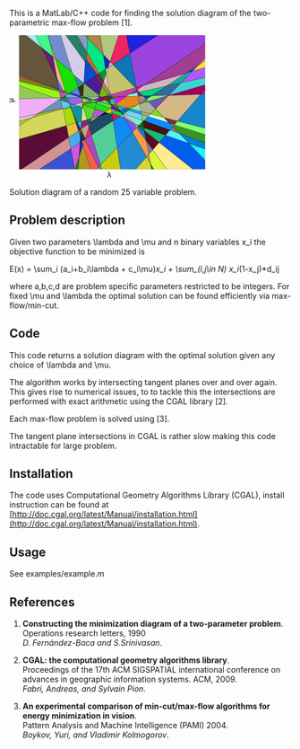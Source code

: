 This is a MatLab/C++ code for finding the solution diagram of the two-parametric max-flow problem [1].

![Solution diagram](screenshot/diagram.png)

Solution diagram of a random 25 variable problem.

Problem description
--
Given two parameters \lambda and \mu and n binary variables x_i the objective function to be minimized is

E(x) = \sum\_i (a\_i+b\_i\lambda + c\_i\mu)*x\_i + \sum\_(i,j\in N) x\_i*(1-x\_j)*d\_ij

where a,b,c,d are problem specific parameters restricted to be integers. 
For fixed \mu and \lambda the optimal solution can be found efficiently via max-flow/min-cut.

Code
--
This code returns a solution diagram with the optimal solution given any choice of \lambda and \mu.

The algorithm works by intersecting tangent planes over and over again. 
This gives rise to numerical issues, to to tackle this the intersections are performed with exact arithmetic using the CGAL library [2].

Each max-flow problem is solved using [3].

The  tangent plane intersections in CGAL is rather slow making this code intractable for large problem.

Installation 
----------
The code uses Computational Geometry Algorithms Library (CGAL),
install instruction can be found at 
[http://doc.cgal.org/latest/Manual/installation.html](http://doc.cgal.org/latest/Manual/installation.html).

Usage
----------
See examples/example.m

References
----------

1. __Constructing the minimization diagram of a two-parameter problem__. <br />
Operations research letters, 1990 <br />
_D. Fernández-Baca and S.Srinivasan_.


2. __CGAL: the computational geometry algorithms library__. <br />
Proceedings of the 17th ACM SIGSPATIAL international conference on advances in geographic information systems. ACM, 2009. <br />
_Fabri, Andreas, and Sylvain Pion_.

3. __An experimental comparison of min-cut/max-flow algorithms for energy minimization in vision__. <br />
Pattern Analysis and Machine Intelligence (PAMI) 2004. <br />
_Boykov, Yuri, and Vladimir Kolmogorov_.